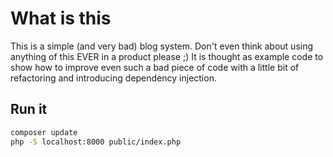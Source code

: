 # What is this

This is a simple (and very bad) blog system. Don't even think about using anything of this EVER in a product please ;)
It is thought as example code
to show how to improve even such a bad piece of code with a little bit of refactoring and introducing dependency
injection.

## Run it

```bash
composer update
php -S localhost:8000 public/index.php
```